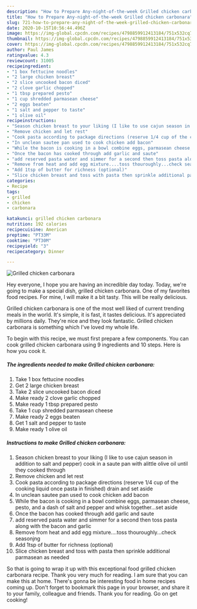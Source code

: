 ```yaml
---
description: "How to Prepare Any-night-of-the-week Grilled chicken carbonara"
title: "How to Prepare Any-night-of-the-week Grilled chicken carbonara"
slug: 721-how-to-prepare-any-night-of-the-week-grilled-chicken-carbonara
date: 2020-10-15T10:56:44.496Z
image: https://img-global.cpcdn.com/recipes/4798859912413184/751x532cq70/grilled-chicken-carbonara-recipe-main-photo.jpg
thumbnail: https://img-global.cpcdn.com/recipes/4798859912413184/751x532cq70/grilled-chicken-carbonara-recipe-main-photo.jpg
cover: https://img-global.cpcdn.com/recipes/4798859912413184/751x532cq70/grilled-chicken-carbonara-recipe-main-photo.jpg
author: Paul James
ratingvalue: 4.3
reviewcount: 31005
recipeingredient:
- "1 box fettucine noodles"
- "2 large chicken breast"
- "2 slice uncooked bacon diced"
- "2 clove garlic chopped"
- "1 tbsp prepared pesto"
- "1 cup shredded parmasean cheese"
- "2 eggs beaten"
- "1 salt and pepper to taste"
- "1 olive oil"
recipeinstructions:
- "Season chicken breast to your liking (I like to use cajun season in addition to salt and pepper) cook in a saute pan with alittle olive oil until they cooked through"
- "Remove chicken and let rest"
- "Cook pasta according to package directions (reserve 1/4 cup of the cooking liquid once pasta in finished) drain and set aside"
- "In unclean sautee pan used to cook chicken add bacon"
- "While the bacon is cooking in a bowl combine eggs, parmasean cheese, pesto, and a dash of salt and pepper and whisk together...set aside"
- "Once the bacon has cooked through add garlic and saute"
- "add reserved pasta water and simmer for a second then toss pasta along with the bacon and garlic"
- "Remove from heat and add egg mixture....toss thouroughly...check seasonjng"
- "Add 1tsp of butter for richness (optional)"
- "Slice chicken breast and toss with pasta then sprinkle additional parmasean as needed"
categories:
- Recipe
tags:
- grilled
- chicken
- carbonara

katakunci: grilled chicken carbonara 
nutrition: 192 calories
recipecuisine: American
preptime: "PT33M"
cooktime: "PT30M"
recipeyield: "3"
recipecategory: Dinner

---
```



![Grilled chicken carbonara](https://img-global.cpcdn.com/recipes/4798859912413184/751x532cq70/grilled-chicken-carbonara-recipe-main-photo.jpg)

Hey everyone, I hope you are having an incredible day today. Today, we're going to make a special dish, grilled chicken carbonara. One of my favorites food recipes. For mine, I will make it a bit tasty. This will be really delicious.



Grilled chicken carbonara is one of the most well liked of current trending meals in the world. It's simple, it is fast, it tastes delicious. It's appreciated by millions daily. They're nice and they look fantastic. Grilled chicken carbonara is something which I've loved my whole life.


To begin with this recipe, we must first prepare a few components. You can cook grilled chicken carbonara using 9 ingredients and 10 steps. Here is how you cook it.

<!--inarticleads1-->

##### The ingredients needed to make Grilled chicken carbonara:

1. Take 1 box fettucine noodles
1. Get 2 large chicken breast
1. Take 2 slice uncooked bacon diced
1. Make ready 2 clove garlic chopped
1. Make ready 1 tbsp prepared pesto
1. Take 1 cup shredded parmasean cheese
1. Make ready 2 eggs beaten
1. Get 1 salt and pepper to taste
1. Make ready 1 olive oil




<!--inarticleads2-->

##### Instructions to make Grilled chicken carbonara:

1. Season chicken breast to your liking (I like to use cajun season in addition to salt and pepper) cook in a saute pan with alittle olive oil until they cooked through
1. Remove chicken and let rest
1. Cook pasta according to package directions (reserve 1/4 cup of the cooking liquid once pasta in finished) drain and set aside
1. In unclean sautee pan used to cook chicken add bacon
1. While the bacon is cooking in a bowl combine eggs, parmasean cheese, pesto, and a dash of salt and pepper and whisk together...set aside
1. Once the bacon has cooked through add garlic and saute
1. add reserved pasta water and simmer for a second then toss pasta along with the bacon and garlic
1. Remove from heat and add egg mixture....toss thouroughly...check seasonjng
1. Add 1tsp of butter for richness (optional)
1. Slice chicken breast and toss with pasta then sprinkle additional parmasean as needed




So that is going to wrap it up with this exceptional food grilled chicken carbonara recipe. Thank you very much for reading. I am sure that you can make this at home. There's gonna be interesting food in home recipes coming up. Don't forget to bookmark this page in your browser, and share it to your family, colleague and friends. Thank you for reading. Go on get cooking!
